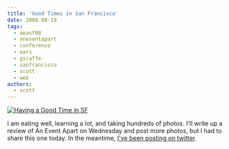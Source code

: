 ```yaml
---
title: 'Good Times in San Francisco'
date: 2008-08-19
tags:
  - aeasf08
  - aneventapart
  - conference
  - ears
  - giraffe
  - sanfrancisco
  - scott
  - web
authors:
  - scott
---
```


[![Having a Good Time in SF](/images/2778969542_a60802d328.jpg)](http://www.flickr.com/photos/spaceninja/2778969542/)

I am eating well, learning a lot, and taking hundreds of photos. I'll write up a review of An Event Apart on Wednesday and post more photos, but I had to share this one today. In the meantime, [I've been posting on twitter](http://twitter.com/spaceninja/).
